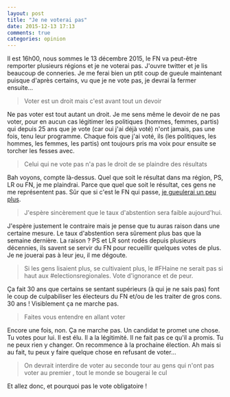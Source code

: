 ```yaml
---
layout: post
title: "Je ne voterai pas"
date: 2015-12-13 17:13
comments: true
categories: opinion
---
```


Il est 16h00, nous sommes le 13 décembre 2015, le FN va peut-être remporter
plusieurs régions et je ne voterai pas. J'ouvre twitter et je lis beaucoup de
conneries. Je me ferai bien un ptit coup de gueule maintenant puisque d'après
certains, vu que je ne vote pas, je devrai la fermer ensuite…

<!-- more -->

> Voter est un droit mais c'est avant tout un devoir

Ne pas voter est tout autant un droit. Je me sens même le devoir de ne pas
voter, pour en aucun cas légitimer les politiques (hommes, femmes, partis) qui
depuis 25 ans que je vote (car oui j'ai déjà voté) n'ont jamais, pas une fois,
tenu leur programme. Chaque fois que j'ai voté, ils (les politiques, les
hommes, les femmes, les partis) ont toujours pris ma voix pour ensuite se
torcher les fesses avec.

> Celui qui ne vote pas n'a pas le droit de se plaindre des résultats

Bah voyons, compte là-dessus. Quel que soit le résultat dans ma région, PS, LR
ou FN, je me plaindrai. Parce que quel que soit le résultat, ces gens ne me
représentent pas. Sûr que si c'est le FN qui passe, [je gueulerai un peu plus](https://www.youtube.com/watch?v=FpH0gre8AQw).

> J'espère sincèrement que le taux d'abstention sera faible aujourd'hui.

J'espère justement le contraire mais je pense que tu auras raison dans une
certaine mesure. Le taux d'abstention sera sûrement plus bas que la semaine
dernière. La raison ? PS et LR sont rodés depuis plusieurs décennies, ils
savent se servir du FN pour recueillir quelques votes de plus. Je ne jouerai pas à leur jeu, il me dégoute.

> Si les gens lisaient plus, se cultivaient plus, le #FHaine ne serait pas si haut aux #electionsregionales. Vote d'ignorance et de peur.

Ça fait 30 ans que certains se sentant supérieurs (à qui je ne sais
pas) font le coup de culpabiliser les électeurs du FN et/ou de les traiter de
gros cons. 30 ans ! Visiblement ça ne marche pas.

> Faites vous entendre en allant voter

Encore une fois, non. Ça ne marche pas. Un candidat te promet une chose. Tu
votes pour lui. Il est élu. Il a la légitimité. Il ne fait pas ce qu'il a
promis. Tu ne peux rien y changer. On recommence à la prochaine élection. Ah
mais si au fait, tu peux y faire quelque chose en refusant de voter…

> On devrait interdire de voter au seconde tour au gens qui n'ont pas voter au premier , tout le monde se bougerai le cul

Et allez donc, et pourquoi pas le vote obligatoire !



